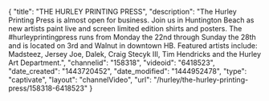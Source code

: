 {
    "title": "THE HURLEY PRINTING PRESS",
    "description": "The Hurley Printing Press is almost open for business. Join us in Huntington Beach as new artists paint live and screen limited edition shirts and posters. The #hurleyprintingpress runs from Monday the 22nd through Sunday the 28th and is located on 3rd and Walnut in downtown HB. Featured artists include: Madsteez, Jersey Joe, Dalek, Craig Stecyk III, Tim Hendricks and the Hurley Art Department.",
    "channelid": "158318",
    "videoid": "6418523",
    "date_created": "1443720452",
    "date_modified": "1444952478",
    "type": "captivate",
    "layout": "channelVideo",
    "url": "\/hurley\/the-hurley-printing-press\/158318-6418523"
}